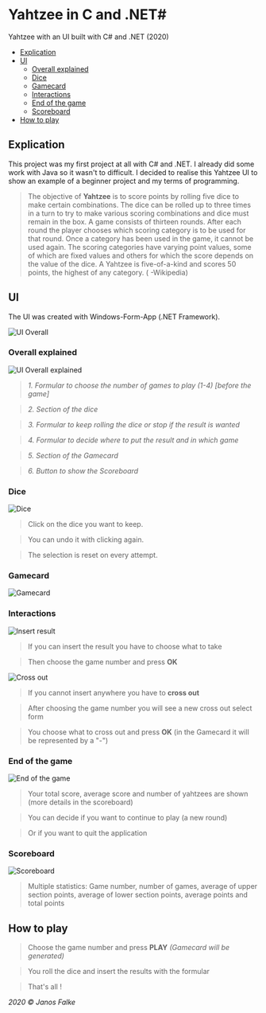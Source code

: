 # Yahtzee in C and .NET#
Yahtzee with an UI built with C# and .NET (2020)

- [Explication](#explication)
- [UI](#ui) 
  * [Overall explained](#overall-explained)
  * [Dice](#dice)
  * [Gamecard](#gamecard)
  * [Interactions](#interactions)
  * [End of the game](#end-of-the-game)
  * [Scoreboard](#scoreboard)
- [How to play](#how-to-play)  
  
  
## Explication
This project was my first project at all with C# and .NET. I already did some work with Java so it wasn't to difficult. 
I decided to realise this Yahtzee UI to show an example of a beginner project and my terms of programming.
  
> The objective of **Yahtzee** is to score points by rolling five dice to make certain combinations. The dice can be rolled up to three times in a turn to try to make various scoring combinations and dice must remain in the box. A game consists of thirteen rounds. After each round the player chooses which scoring category is to be used for that round. Once a category has been used in the game, it cannot be used again. The scoring categories have varying point values, some of which are fixed values and others for which the score depends on the value of the dice. A Yahtzee is five-of-a-kind and scores 50 points, the highest of any category. ( -Wikipedia)
  
  
## UI
The UI was created with Windows-Form-App (.NET Framework).

![UI Overall](https://i.ibb.co/4WP7BwS/ui.png)


### Overall explained
![UI Overall explained](https://i.ibb.co/gDZJrvH/ui-Kopie.png)

>*1. Formular to choose the number of games to play (1-4) [before the game]*

>*2. Section of the dice*

>*3. Formular to keep rolling the dice or stop if the result is wanted*

>*4. Formular to decide where to put the result and in which game*

>*5. Section of the Gamecard*

>*6. Button to show the Scoreboard*


### Dice

![Dice](https://i.ibb.co/fqDw0nZ/dice.png)

> Click on the dice you want to keep. 

> You can undo it with clicking again. 

> The selection is reset on every attempt.


### Gamecard

![Gamecard](https://i.ibb.co/Vm2czPK/gamecard.png)


### Interactions

![Insert result](https://i.ibb.co/BCk4ZsS/insert1.png)

> If you can insert the result you have to choose what to take 

> Then choose the game number and press **OK**


![Cross out](https://i.ibb.co/tsHJHkw/insert.png)

> If you cannot insert anywhere you have to **cross out**

> After choosing the game number you will see a new cross out select form

> You choose what to cross out and press **OK** (in the Gamecard it will be represented by a "-")


### End of the game

![End of the game](https://i.ibb.co/0ZDm3mb/end.png)

> Your total score, average score and number of yahtzees are shown (more details in the scoreboard) 

> You can decide if you want to continue to play (a new round)

> Or if you want to quit the application


### Scoreboard

![Scoreboard](https://i.ibb.co/s1sNWgc/score.png)

> Multiple statistics: Game number, number of games, average of upper section points, average of lower section points, average points and total points


## How to play

> Choose the game number and press **PLAY** *(Gamecard will be generated)*

> You roll the dice and insert the results with the formular 

> That's all !


*2020 © Janos Falke*
